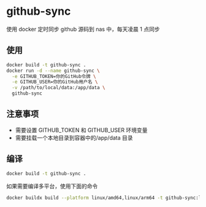 # github-sync

使用 docker 定时同步 github 源码到 nas 中，每天凌晨 1 点同步

## 使用

```bash
docker build -t github-sync .
docker run -d --name github-sync \
  -e GITHUB_TOKEN=你的GitHub令牌 \
  -e GITHUB_USER=你的GitHub用户名 \
  -v /path/to/local/data:/app/data \
  github-sync
```

## 注意事项

- 需要设置 GITHUB_TOKEN 和 GITHUB_USER 环境变量
- 需要挂载一个本地目录到容器中的/app/data 目录

## 编译

```bash
docker build -t github-sync .
```

如果需要编译多平台，使用下面的命令

```bash
docker buildx build --platform linux/amd64,linux/arm64 -t github-sync:latest .
```
